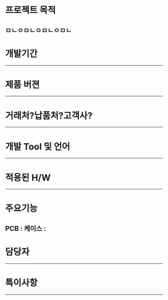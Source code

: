 # 프로젝트 목적
ㅁㄴㅇㅁㄴㅇㅁㄴㅇㅁㄴ
------------
# 개발기간
------------
# 제품 버젼
------------
# 거래처?납품처?고객사?
------------
# 개발 Tool 및 언어
------------
# 적용된 H/W
------------
# 주요기능
PCB : 
케이스 : 
------------
# 담당자
------------
# 특이사항
------------
 

